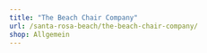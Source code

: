 ```yaml
---
title: "The Beach Chair Company"
url: /santa-rosa-beach/the-beach-chair-company/
shop: Allgemein
---
```

